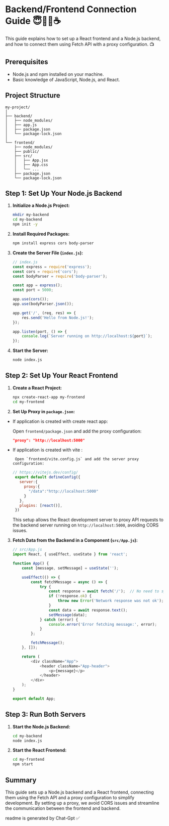 # Backend/Frontend Connection Guide 😇👨‍💻☕

This guide explains how to set up a React frontend and a Node.js backend, and how to connect them using Fetch API with a proxy configuration. 📺

## Prerequisites

- Node.js and npm installed on your machine.
- Basic knowledge of JavaScript, Node.js, and React.

## Project Structure

```
my-project/
│
├── backend/
│   ├── node_modules/
│   ├── app.js
│   ├── package.json
│   └── package-lock.json
│
└── frontend/
    ├── node_modules/
    ├── public/
    ├── src/
    │   ├── App.jsx
    │   ├── App.css
    │   └── ...
    ├── package.json
    └── package-lock.json
```

## Step 1: Set Up Your Node.js Backend

1. **Initialize a Node.js Project:**
   ```bash
   mkdir my-backend
   cd my-backend
   npm init -y
   ```

2. **Install Required Packages:**
   ```bash
   npm install express cors body-parser
   ```

3. **Create the Server File (`index.js`):**
   ```javascript
   // index.js
   const express = require('express');
   const cors = require('cors');
   const bodyParser = require('body-parser');

   const app = express();
   const port = 5000;

   app.use(cors());
   app.use(bodyParser.json());

   app.get('/', (req, res) => {
       res.send('Hello from Node.js!');
   });

   app.listen(port, () => {
       console.log(`Server running on http://localhost:${port}`);
   });
   ```

4. **Start the Server:**
   ```bash
   node index.js
   ```

## Step 2: Set Up Your React Frontend

1. **Create a React Project:**
   ```bash
   npx create-react-app my-frontend
   cd my-frontend
   ```

2. **Set Up Proxy in `package.json`:**
 - If application is created with create react app:
 
    Open `frontend/package.json` and add the proxy configuration:
   ```json
   "proxy": "http://localhost:5000"
   ```
- If application is created with vite : 

       Open `frontend/vite.config.js` and add the server proxy configuration:
   ```jsx
   // https://vitejs.dev/config/
    export default defineConfig({
      server:{
        proxy:{
          "/data":"http://localhost:5000"
        }
      },
      plugins: [react()],
    })
    ```  

   This setup allows the React development server to proxy API requests to the backend server running on `http://localhost:5000`, avoiding CORS issues.

3. **Fetch Data from the Backend in a Component (`src/App.js`):**
   ```javascript
   // src/App.js
   import React, { useEffect, useState } from 'react';

   function App() {
       const [message, setMessage] = useState('');

       useEffect(() => {
           const fetchMessage = async () => {
               try {
                   const response = await fetch('/');  // No need to specify the full URL
                   if (!response.ok) {
                       throw new Error('Network response was not ok');
                   }
                   const data = await response.text();
                   setMessage(data);
               } catch (error) {
                   console.error('Error fetching message:', error);
               }
           };

           fetchMessage();
       }, []);

       return (
           <div className="App">
               <header className="App-header">
                   <p>{message}</p>
               </header>
           </div>
       );
   }

   export default App;
   ```

## Step 3: Run Both Servers

1. **Start the Node.js Backend:**
   ```bash
   cd my-backend
   node index.js
   ```

2. **Start the React Frontend:**
   ```bash
   cd my-frontend
   npm start
   ```

## Summary

This guide sets up a Node.js backend and a React frontend, connecting them using the Fetch API and a proxy configuration to simplify development. By setting up a proxy, we avoid CORS issues and streamline the communication between the frontend and backend.

readme is generated by Chat-Gpt ✅